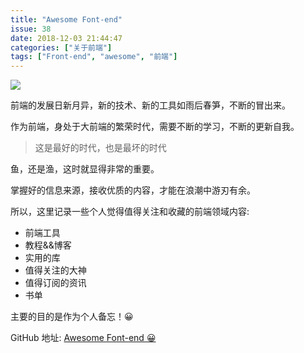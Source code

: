 ```yaml
---
title: "Awesome Font-end"
issue: 38
date: 2018-12-03 21:44:47
categories: ["关于前端"]
tags: ["Front-end", "awesome", "前端"]
---
```


![](/images/awesone-front-end.jpg)

前端的发展日新月异，新的技术、新的工具如雨后春笋，不断的冒出来。

作为前端，身处于大前端的繁荣时代，需要不断的学习，不断的更新自我。

> 这是最好的时代，也是最坏的时代

鱼，还是渔，这时就显得非常的重要。

<!-- more -->

掌握好的信息来源，接收优质的内容，才能在浪潮中游刃有余。

所以，这里记录一些个人觉得值得关注和收藏的前端领域内容:

- 前端工具
- 教程&&博客
- 实用的库
- 值得关注的大神
- 值得订阅的资讯
- 书单

主要的目的是作为个人备忘！😀

GitHub 地址: [Awesome Font-end 😀](https://github.com/hhking/Awesome-Font-end)


